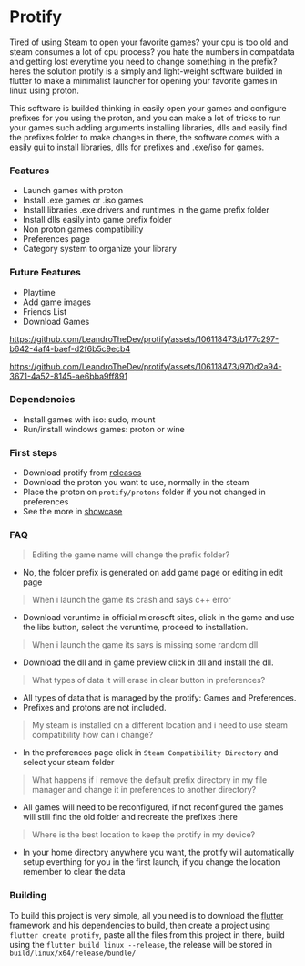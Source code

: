 # Protify
Tired of using Steam to open your favorite games? your cpu is too old and steam consumes a lot of cpu process? you hate the numbers in compatdata and getting lost everytime you need to change something in the prefix? heres the solution protify is a simply and light-weight software builded in flutter to make a minimalist launcher for opening your favorite games in linux using proton.

This software is builded thinking in easily open your games and configure prefixes for you using the proton, and you can make a lot of tricks to run your games such adding arguments installing libraries, dlls and easily find the prefixes folder to make changes in there, the software comes with a easily gui to install libraries, dlls for prefixes and .exe/iso for games.

### Features
- Launch games with proton
- Install .exe games or .iso games
- Install libraries .exe drivers and runtimes in the game prefix folder
- Install dlls easily into game prefix folder
- Non proton games compatibility
- Preferences page
- Category system to organize your library

### Future Features
- Playtime
- Add game images
- Friends List
- Download Games

https://github.com/LeandroTheDev/protify/assets/106118473/b177c297-b642-4af4-baef-d2f6b5c9ecb4

https://github.com/LeandroTheDev/protify/assets/106118473/970d2a94-3671-4a52-8145-ae6bba9ff891

### Dependencies
- Install games with iso: sudo, mount
- Run/install windows games: proton or wine

### First steps
- Download protify from [releases](https://github.com/LeandroTheDev/protify/releases)
- Download the proton you want to use, normally in the steam
- Place the proton on ``protify/protons`` folder if you not changed in preferences
- See the more in [showcase](https://github.com/LeandroTheDev/protify/blob/main/SHOWCASE.md)

### FAQ
> Editing the game name will change the prefix folder?
- No, the folder prefix is generated on add game page or editing in edit page
> When i launch the game its crash and says c++ error
- Download vcruntime in official microsoft sites, click in the game and use the libs button, select the vcruntime, proceed to installation.
> When i launch the game its says is missing some random dll
- Download the dll and in game preview click in dll and install the dll.
> What types of data it will erase in clear button in preferences?
- All types of data that is managed by the protify: Games and Preferences.
- Prefixes and protons are not included.
> My steam is installed on a different location and i need to use steam compatibility how can i change?
- In the preferences page click in ``Steam Compatibility Directory`` and select your steam folder
> What happens if i remove the default prefix directory in my file manager and change it in preferences to another directory?
- All games will need to be reconfigured, if not reconfigured the games will still find the old folder and recreate the prefixes there
> Where is the best location to keep the protify in my device?
- In your home directory anywhere you want, the protify will automatically setup everthing for you in the first launch, if you change the location remember to clear the data

### Building
To build this project is very simple, all you need is to download the [flutter](https://docs.flutter.dev/get-started/install) framework and his dependencies to build, then create a project using ``flutter create protify``, paste all the files from this project in there, build using the ``flutter build linux --release``, the release will be stored in ``build/linux/x64/release/bundle/``

